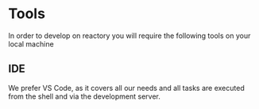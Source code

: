 # Tools 
In order to develop on reactory you will require the following tools on your local machine

## IDE
We prefer VS Code, as it covers all our needs and all tasks are executed from the shell and via the development server.